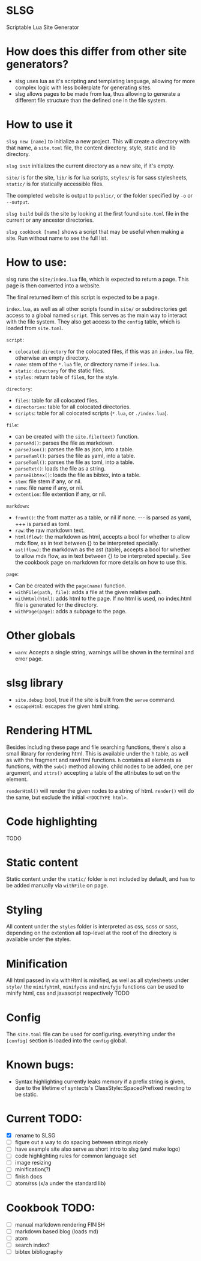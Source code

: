 # SLSG
Scriptable Lua Site Generator

# How does this differ from other site generators?
- slsg uses lua as it's scripting and templating language, allowing for more complex logic with less boilerplate for generating sites.
- slsg allows pages to be made from lua, thus allowing to generate a different file structure than the defined one in the file system.

# How to use it
`slsg new [name]` to initialize a new project. This will create a directory with that name, 
a `site.toml` file, the content directory, style, static and lib directory.

`slsg init` initializes the current directory as a new site, if it's empty.

`site/` is for the site, `lib/` is for lua scripts, `styles/` is for sass stylesheets, 
`static/` is for statically accessible files.

The completed website is output to `public/`, or the folder specified by `-o` or `--output`.

`slsg build` builds the site by looking at the first found `site.toml` file in the current or any ancestor directories.

`slsg cookbook [name]` shows a script that may be useful when making a site. Run without name to see the full list.

# How to use:
slsg runs the `site/index.lua` file, which is expected to return a page.
This page is then converted into a website.

The final returned item of this script is expected to be a page.

`index.lua`, as well as all other scripts found in `site/` or subdirectories get access to a global named `script`.
This serves as the main way to interact with the file system.
They also get access to the `config` table, which is loaded from `site.toml`.

`script`:
- `colocated`: `directory` for the colocated files, if this was an `index.lua` file, otherwise an empty directory.
- `name`: stem of the `*.lua` file, or directory name if `index.lua`.
- `static`: `directory` for the static files.
- `styles`: return table of `file`s, for the style.

`directory`:
- `files`: table for all colocated files.
- `directories`: table for all colocated directories.
- `scripts`: table for all colocated scripts (`*.lua`, or `./index.lua`).

`file`:
- can be created with the `site.file(text)` function.
- `parseMd()`: parses the file as markdown.
- `parseJson()`: parses the file as json, into a table.
- `parseYaml()`:  parses the file as yaml, into a table.
- `parseToml()`: parses the file as toml, into a table.
- `parseTxt()`: loads the file as a string.
- `parseBibtex()`: loads the file as bibtex, into a table.
- `stem`: file stem if any, or nil.
- `name`: file name if any, or nil.
- `extention`: file extention if any, or nil.

`markdown`:
- `front()`: the front matter as a table, or nil if none. --- is parsed as yaml, +++ is parsed as toml.
- `raw`: the raw markdown text.
- `html(flow)`: the markdown as html, accepts a bool for whether to allow mdx flow, as in text between {} to be interpreted specially.
- `ast(flow)`: the markdown as the ast (table), accepts a bool for whether to allow mdx flow, as in text between {} to be interpreted specially.
  See the cookbook page on markdown for more details on how to use this.

`page`:
- Can be created with the `page(name)` function.
- `withFile(path, file)`: adds a file at the given relative path.
- `withHtml(html)`: adds html to the page. If no html is used, no index.html file is generated for the directory.
- `withPage(page)`: adds a subpage to the page.

# Other globals
- `warn`: Accepts a single string, warnings will be shown in the terminal and error page.

# slsg library
- `site.debug`: bool, true if the site is built from the `serve` command.
- `escapeHtml`: escapes the given html string.

# Rendering HTML
Besides including these page and file searching functions, 
there's also a small library for rendering html.
This is available under the h table, as well as with the fragment and rawHtml functions.
`h` contains all elements as functions, with the `sub()` method allowing child nodes to be added, one per argument,
and `attrs()` accepting a table of the attributes to set on the element.

`renderHtml()` will render the given nodes to a string of html.
`render()` will do the same, but exclude the initial `<!DOCTYPE html>`.

# Code highlighting
TODO

# Static content
Static content under the `static/` folder is not included by default,
and has to be added manually via `withFile` on page.

# Styling
All content under the `styles` folder is interpreted as css, scss or sass, depending on the extention
all top-level at the root of the directory is available under the styles.

# Minification
All html passed in via withHtml is minified, as well as all stylesheets under `style/`
the `minifyhtml`, `minifycss` and `minifyjs` functions can be used to minify html, css and javascript respectively
TODO

# Config
The `site.toml` file can be used for configuring.
everything under the `[config]` section is loaded into the `config` global.

# Known bugs:
- Syntax highlighting currently leaks memory if a prefix string is given, 
  due to the lifetime of syntects's ClassStyle::SpacedPrefixed needing to be static.

# Current TODO:
- [X] rename to SLSG
- [ ] figure out a way to do spacing between strings nicely
- [ ] have example site also serve as short intro to slsg (and make logo)
- [ ] code highlighting rules for common language set
- [ ] image resizing
- [ ] minification(?)
- [ ] finish docs
- [ ] atom/rss (x/a under the standard lib)

# Cookbook TODO:
- [ ] manual markdown rendering FINISH
- [ ] markdown based blog (loads md)
- [ ] atom
- [ ] search index?
- [ ] bibtex bibliography
